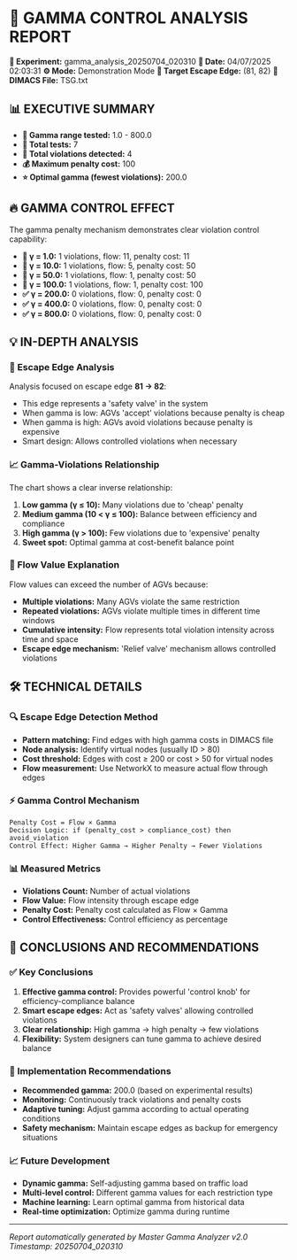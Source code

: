 # 🎯 GAMMA CONTROL ANALYSIS REPORT

**🔬 Experiment:** gamma_analysis_20250704_020310
**📅 Date:** 04/07/2025 02:03:31
**⚙️ Mode:** Demonstration Mode
**🎯 Target Escape Edge:** (81, 82)
**📄 DIMACS File:** TSG.txt

## 📊 EXECUTIVE SUMMARY

- **🎯 Gamma range tested:** 1.0 - 800.0
- **🧪 Total tests:** 7
- **🚨 Total violations detected:** 4
- **💰 Maximum penalty cost:** 100
- **⭐ Optimal gamma (fewest violations):** 200.0

## 🔥 GAMMA CONTROL EFFECT

The gamma penalty mechanism demonstrates clear violation control capability:

- **🚨 γ = 1.0:** 1 violations, flow: 11, penalty cost: 11
- **🚨 γ = 10.0:** 1 violations, flow: 5, penalty cost: 50
- **🚨 γ = 50.0:** 1 violations, flow: 1, penalty cost: 50
- **🚨 γ = 100.0:** 1 violations, flow: 1, penalty cost: 100
- **✅ γ = 200.0:** 0 violations, flow: 0, penalty cost: 0
- **✅ γ = 400.0:** 0 violations, flow: 0, penalty cost: 0
- **✅ γ = 800.0:** 0 violations, flow: 0, penalty cost: 0

## 💡 IN-DEPTH ANALYSIS

### 🎯 Escape Edge Analysis
Analysis focused on escape edge **81 → 82**:

- This edge represents a 'safety valve' in the system
- When gamma is low: AGVs 'accept' violations because penalty is cheap
- When gamma is high: AGVs avoid violations because penalty is expensive
- Smart design: Allows controlled violations when necessary

### 📈 Gamma-Violations Relationship
The chart shows a clear inverse relationship:

1. **Low gamma (γ ≤ 10):** Many violations due to 'cheap' penalty
2. **Medium gamma (10 < γ ≤ 100):** Balance between efficiency and compliance
3. **High gamma (γ > 100):** Few violations due to 'expensive' penalty
4. **Sweet spot:** Optimal gamma at cost-benefit balance point

### 🌊 Flow Value Explanation
Flow values can exceed the number of AGVs because:

- **Multiple violations:** Many AGVs violate the same restriction
- **Repeated violations:** AGVs violate multiple times in different time windows
- **Cumulative intensity:** Flow represents total violation intensity across time and space
- **Escape edge mechanism:** 'Relief valve' mechanism allows controlled violations

## 🛠️ TECHNICAL DETAILS

### 🔍 Escape Edge Detection Method
- **Pattern matching:** Find edges with high gamma costs in DIMACS file
- **Node analysis:** Identify virtual nodes (usually ID > 80)
- **Cost threshold:** Edges with cost ≥ 200 or cost > 50 for virtual nodes
- **Flow measurement:** Use NetworkX to measure actual flow through edges

### ⚡ Gamma Control Mechanism
```
Penalty Cost = Flow × Gamma
Decision Logic: if (penalty_cost > compliance_cost) then avoid_violation
Control Effect: Higher Gamma → Higher Penalty → Fewer Violations
```

### 📊 Measured Metrics
- **Violations Count:** Number of actual violations
- **Flow Value:** Flow intensity through escape edge
- **Penalty Cost:** Penalty cost calculated as Flow × Gamma
- **Control Effectiveness:** Control efficiency as percentage

## 🎯 CONCLUSIONS AND RECOMMENDATIONS

### ✅ Key Conclusions
1. **Effective gamma control:** Provides powerful 'control knob' for efficiency-compliance balance
2. **Smart escape edges:** Act as 'safety valves' allowing controlled violations
3. **Clear relationship:** High gamma → high penalty → few violations
4. **Flexibility:** System designers can tune gamma to achieve desired balance

### 🚀 Implementation Recommendations
- **Recommended gamma:** 200.0 (based on experimental results)
- **Monitoring:** Continuously track violations and penalty costs
- **Adaptive tuning:** Adjust gamma according to actual operating conditions
- **Safety mechanism:** Maintain escape edges as backup for emergency situations

### 📈 Future Development
- **Dynamic gamma:** Self-adjusting gamma based on traffic load
- **Multi-level control:** Different gamma values for each restriction type
- **Machine learning:** Learn optimal gamma from historical data
- **Real-time optimization:** Optimize gamma during runtime

---
*Report automatically generated by Master Gamma Analyzer v2.0*
*Timestamp: 20250704_020310*
